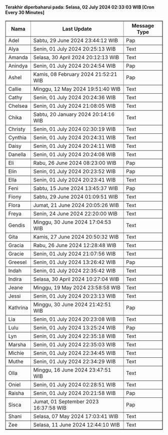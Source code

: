 #### Terakhir diperbaharui pada: Selasa, 02 July 2024 02:33:03 WIB [Cron Every 30 Minutes]

<table border='1'><tr><th>Nama</th><th>Last Update</th><th>Message Type</th></tr><tr><td>Adel</td><td>Sabtu, 29 June 2024 23:44:12 WIB</td><td>Pap</td></tr><tr><td>Alya</td><td>Senin, 01 July 2024 20:25:13 WIB</td><td>Text</td></tr><tr><td>Amanda</td><td>Selasa, 30 April 2024 20:12:13 WIB</td><td>Text</td></tr><tr><td>Anindya</td><td>Senin, 01 July 2024 20:24:54 WIB</td><td>Pap</td></tr><tr><td>Ashel</td><td>Kamis, 08 February 2024 21:52:21 WIB</td><td>Pap</td></tr><tr><td>Callie</td><td>Minggu, 12 May 2024 19:51:40 WIB</td><td>Text</td></tr><tr><td>Cathy</td><td>Senin, 01 July 2024 20:24:36 WIB</td><td>Text</td></tr><tr><td>Chelsea</td><td>Senin, 01 July 2024 21:08:05 WIB</td><td>Text</td></tr><tr><td>Chika</td><td>Sabtu, 20 January 2024 20:14:16 WIB</td><td>Text</td></tr><tr><td>Christy</td><td>Senin, 01 July 2024 02:30:19 WIB</td><td>Text</td></tr><tr><td>Cynthia</td><td>Senin, 01 July 2024 20:24:31 WIB</td><td>Text</td></tr><tr><td>Daisy</td><td>Senin, 01 July 2024 20:24:11 WIB</td><td>Text</td></tr><tr><td>Danella</td><td>Senin, 01 July 2024 20:24:08 WIB</td><td>Text</td></tr><tr><td>Eli</td><td>Rabu, 26 June 2024 08:23:00 WIB</td><td>Pap</td></tr><tr><td>Elin</td><td>Senin, 01 July 2024 20:23:52 WIB</td><td>Pap</td></tr><tr><td>Ella</td><td>Senin, 01 July 2024 20:23:41 WIB</td><td>Text</td></tr><tr><td>Feni</td><td>Sabtu, 15 June 2024 13:45:37 WIB</td><td>Pap</td></tr><tr><td>Fiony</td><td>Sabtu, 29 June 2024 01:09:51 WIB</td><td>Text</td></tr><tr><td>Flora</td><td>Jumat, 21 June 2024 20:05:26 WIB</td><td>Text</td></tr><tr><td>Freya</td><td>Senin, 24 June 2024 22:20:00 WIB</td><td>Text</td></tr><tr><td>Gendis</td><td>Minggu, 30 June 2024 17:04:53 WIB</td><td>Text</td></tr><tr><td>Gita</td><td>Kamis, 27 June 2024 20:50:32 WIB</td><td>Text</td></tr><tr><td>Gracia</td><td>Rabu, 26 June 2024 12:28:48 WIB</td><td>Text</td></tr><tr><td>Gracie</td><td>Senin, 01 July 2024 21:07:56 WIB</td><td>Text</td></tr><tr><td>Greesel</td><td>Senin, 01 July 2024 13:26:42 WIB</td><td>Pap</td></tr><tr><td>Indah</td><td>Senin, 01 July 2024 22:35:42 WIB</td><td>Text</td></tr><tr><td>Indira</td><td>Selasa, 30 April 2024 10:27:04 WIB</td><td>Text</td></tr><tr><td>Jeane</td><td>Minggu, 19 May 2024 23:58:58 WIB</td><td>Text</td></tr><tr><td>Jessi</td><td>Senin, 01 July 2024 20:23:13 WIB</td><td>Text</td></tr><tr><td>Kathrina</td><td>Minggu, 30 June 2024 21:42:51 WIB</td><td>Pap</td></tr><tr><td>Lia</td><td>Senin, 01 July 2024 20:23:08 WIB</td><td>Text</td></tr><tr><td>Lulu</td><td>Senin, 01 July 2024 13:25:24 WIB</td><td>Pap</td></tr><tr><td>Lyn</td><td>Senin, 01 July 2024 22:35:18 WIB</td><td>Text</td></tr><tr><td>Marsha</td><td>Senin, 01 July 2024 22:35:03 WIB</td><td>Text</td></tr><tr><td>Michie</td><td>Senin, 01 July 2024 22:34:45 WIB</td><td>Text</td></tr><tr><td>Muthe</td><td>Senin, 01 July 2024 22:34:29 WIB</td><td>Text</td></tr><tr><td>Olla</td><td>Minggu, 16 June 2024 23:47:51 WIB</td><td>Text</td></tr><tr><td>Oniel</td><td>Senin, 01 July 2024 02:28:51 WIB</td><td>Text</td></tr><tr><td>Raisha</td><td>Senin, 01 July 2024 20:21:58 WIB</td><td>Pap</td></tr><tr><td>Sisca</td><td>Jumat, 01 September 2023 16:37:58 WIB</td><td>Pap</td></tr><tr><td>Shani</td><td>Selasa, 07 May 2024 17:03:41 WIB</td><td>Text</td></tr><tr><td>Zee</td><td>Selasa, 11 June 2024 12:44:10 WIB</td><td>Text</td></tr></table>